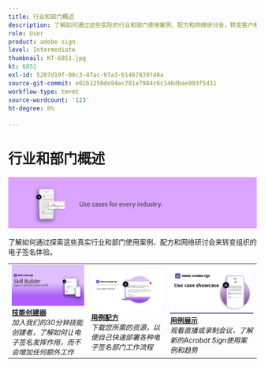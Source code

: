 ```yaml
---
title: 行业和部门概述
description: 了解如何通过这些实际的行业和部门使用案例、配方和网络研讨会，转变客户和员工的电子签名体验
role: User
product: adobe sign
level: Intermediate
thumbnail: KT-6851.jpg
kt: 6851
exl-id: 5207d19f-08c3-4fac-97a3-61467839748a
source-git-commit: e02b1250de94ec781e7984c6c146dbae993f5d31
workflow-type: tm+mt
source-wordcount: '123'
ht-degree: 0%

---
```


# 行业和部门概述

![Acrobat Sign行业形象](../assets/Hero-Industry.png)

了解如何通过探索这些真实行业和部门使用案例、配方和网络研讨会来转变组织的电子签名体验。

<table style="table-layout:fixed">
<tr>
  <td>
    <a href="innovation-series.md">
      <img alt="技能创建器" src="../assets/SB_1280.jpg" />
    </a>
    <div>
    <a href="innovation-series.md"><strong>技能创建器</strong></a>
    </div>
    <em>加入我们的30分钟技能创建者，了解如何让电子签名发挥作用，而不会增加任何额外工作</em>
    <br>
  </td>
  <td>
    <a href="recipes.md">
      <img alt="用例配方" src="../assets/Expand_RecipeR.png" />
    </a>
    <div>
    <a href="recipes.md"><strong>用例配方</strong></a>
    </div>
    <em>下载您所需的资源，以便自己快速部署各种电子签名部门工作流程</em>
    <br>
  </td>
  <td>
    <a href="use-case-showcase.md">
      <img alt="用例展示" src="../assets/UseCaseShowcaseR.png" />
    </a>
    <div>
    <a href="use-case-showcase.md"><strong>用例展示</strong></a>
    </div>
    <em>观看直播或录制会议，了解新的Acrobat Sign使用案例和趋势</em>
    <br>
  </td>
</tr>
</table>
